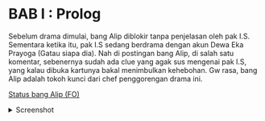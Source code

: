# BAB I : Prolog

Sebelum drama dimulai, bang Alip diblokir tanpa penjelasan oleh pak I.S. Sementara ketika itu, pak I.S sedang berdrama dengan akun Dewa Eka Prayoga (Gatau siapa dia). Nah di postingan bang Alip, di salah satu komentar, sebenernya sudah ada clue yang agak sus mengenai pak I.S, yang kalau dibuka kartunya bakal menimbulkan kehebohan. Gw rasa, bang Alip adalah tokoh kunci dari chef penggorengan drama ini.

[Status bang Alip (FO)](https://www.facebook.com/muhammadalif.ramadhan.37/posts/1874064149683193)

<details>
    <summary>Screenshot</summary>

![](./assets/images/1-1.png)
</details>
